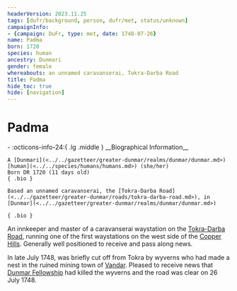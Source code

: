 ```yaml
---
headerVersion: 2023.11.25
tags: [dufr/background, person, dufr/met, status/unknown]
campaignInfo:
- {campaign: DuFr, type: met, date: 1748-07-26}
name: Padma
born: 1720
species: human
ancestry: Dunmari
gender: female
whereabouts: an unnamed caravanserai, Tokra-Darba Road
title: Padma
hide_toc: true
hide: [navigation]
---
```

# Padma
<div class="grid cards ext-narrow-margin ext-one-column" markdown>
- :octicons-info-24:{ .lg .middle } __Biographical Information__

    A [Dunmari](<../../gazetteer/greater-dunmar/realms/dunmar/dunmar.md>) [human](<../../species/humans/humans.md>) (she/her)  
    Born DR 1720 (11 days old)  
    { .bio }

    Based an unnamed caravanserai, the [Tokra-Darba Road](<../../gazetteer/greater-dunmar/roads/tokra-darba-road.md>), in [Dunmar](<../../gazetteer/greater-dunmar/realms/dunmar/dunmar.md>)
</div>



    { .bio }

</div>



An innkeeper and master of a caravanserai waystation on the [Tokra-Darba Road](<../../gazetteer/greater-dunmar/roads/tokra-darba-road.md>), running one of the first waystations on the west side of the [Copper Hills](<../../gazetteer/greater-dunmar/darba-highlands/copper-hills.md>).  Generally well positioned to receive and pass along news. 

In late July 1748, was briefly cut off from Tokra by wyverns who had made a nest in the ruined mining town of [Vandar](<../../gazetteer/greater-dunmar/realms/dunmar/central-dunmar/vandar.md>). Pleased to receive news that [Dunmar Fellowship](<../pcs/dunmar-fellowship/dunmar-fellowship.md>) had killed the wyverns and the road was clear on 26 July 1748. 

